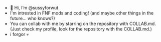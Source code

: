 - 👋 Hi, I’m @sussyforwut
- I'm intrested in FNF mods and coding! (and maybe other things in the future... who knows?)
- You can collab with me by starring on the repository with COLLAB.md. (Just check my profile, look for the repository with the COLLAB.md.)
- i forgor 💀
